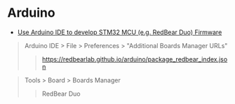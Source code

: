 # Arduino


- [Use Arduino IDE to develop STM32 MCU (e.g. RedBear Duo) Firmware](https://github.com/redbear/STM32-Arduino)


> Arduino IDE > File > Preferences > "Additional Boards Manager URLs"
> > https://redbearlab.github.io/arduino/package_redbear_index.json

> Tools > Board > Boards Manager
> > RedBear Duo


